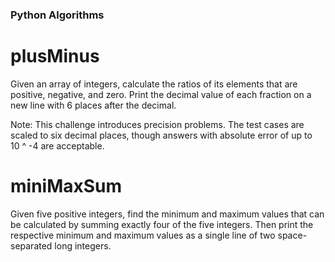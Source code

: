 ### Python Algorithms ###


# plusMinus
Given an array of integers, calculate the ratios of its elements that are 
positive, negative, and zero. Print the decimal value of each fraction on 
a new line with 6 places after the decimal.

Note: This challenge introduces precision problems. The test cases are 
scaled to six decimal places, though answers with absolute error of up to  
10 ^ -4 are acceptable.

# miniMaxSum
Given five positive integers, find the minimum and maximum values that can 
be calculated by summing exactly four of the five integers. Then print the 
respective minimum and maximum values as a single line of two space-separated 
long integers.
